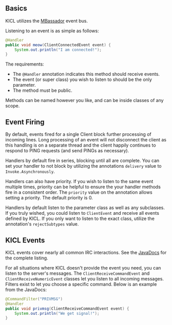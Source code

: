 ## Basics

KICL utilizes the [MBassador](https://github.com/bennidi/mbassador) event bus.

Listening to an event is as simple as follows:
```java
@Handler
public void meow(ClientConnectedEvent event) {
    System.out.println("I am connected!");
}
```

The requirements:
* The `@Handler` annotation indicates this method should receive events.
* The event (or super class) you wish to listen to should be the only parameter.
* The method must be public.

Methods can be named however you like, and can be inside classes of any scope.

## Event Firing

By default, events fired for a single Client block further processing of incoming lines.
Long processing of an event will not disconnect the client as this handling is on a separate
thread and the client happily continues to respond to PING requests (and send PINGs as necessary).

Handlers by default fire in series, blocking until all are complete. You can set your handler to
not block by utilizing the annotations `delivery` value to `Invoke.Asynchronously`.

Handlers can also have priority. If you wish to listen to the same event multiple times, priority
can be helpful to ensure the your handler methods fire in a consistent order. The `priority` value
on the annotation allows setting a priority. The default priority is 0.

Handlers by default listen to the parameter class as well as any subclasses. If you truly wished,
you could listen to `ClientEvent` and receive all events defined by KICL. If you only want to
listen to the exact class, utilize the annotation's `rejectSubtypes` value.

## KICL Events
KICL events cover nearly all common IRC interactions. See the
[JavaDocs](http://kittehorg.github.io/KittehIRCClientLib/) for the complete listing.

For all situations where KICL doesn't provide the event you need, you can listen to the server's
messages. The `ClientReceiveCommandEvent` and `ClientReceiveNumericEvent` classes let you listen
to all incoming messages. Filters exist to let you choose a specific command.
Below is an example from the JavaDocs:

```java
@CommandFilter("PRIVMSG")
@Handler
public void privmsg(ClientReceiveCommandEvent event) {
    System.out.println("We get signal!");
}
```
